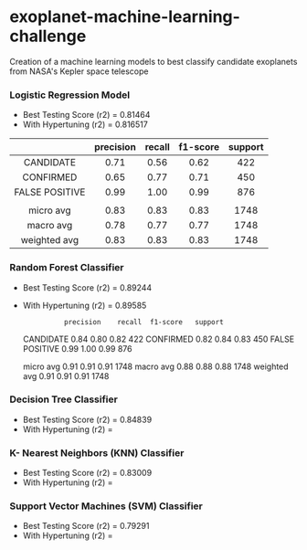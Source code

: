 # exoplanet-machine-learning-challenge
Creation of a machine learning models to best classify candidate exoplanets from NASA's Kepler space telescope

### Logistic Regression Model

- Best Testing Score (r2) = 0.81464
- With Hypertuning (r2) = 0.816517

|               | precision  |  recall  | f1-score | support |
|    :----:     |    :----:  |  :----:  |  :----:  |  :----: |
|     CANDIDATE |      0.71  |    0.56  |    0.62  |     422 |
|     CONFIRMED |      0.65  |    0.77  |    0.71  |     450 |
|FALSE POSITIVE |      0.99  |    1.00  |    0.99  |     876 |
|               |            |          |          |         |
|     micro avg |      0.83  |    0.83  |    0.83  |    1748 |
|     macro avg |      0.78  |    0.77  |    0.77  |    1748 |
|  weighted avg |      0.83  |    0.83  |    0.83  |    1748 |


### Random Forest Classifier

- Best Testing Score (r2) = 0.89244
- With Hypertuning (r2) = 0.89585

                precision    recall  f1-score   support

     CANDIDATE       0.84      0.80      0.82       422
     CONFIRMED       0.82      0.84      0.83       450
FALSE POSITIVE       0.99      1.00      0.99       876

     micro avg       0.91      0.91      0.91      1748
     macro avg       0.88      0.88      0.88      1748
  weighted avg       0.91      0.91      0.91      1748


### Decision Tree Classifier

- Best Testing Score (r2) = 0.84839
- With Hypertuning (r2) =


### K- Nearest Neighbors (KNN) Classifier

- Best Testing Score (r2) = 0.83009
- With Hypertuning (r2) =


### Support Vector Machines (SVM) Classifier

- Best Testing Score (r2) = 0.79291
- With Hypertuning (r2) =

















